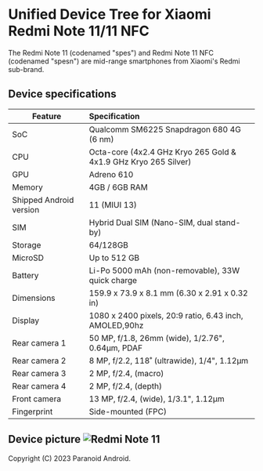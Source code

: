# Unified Device Tree for Xiaomi Redmi Note 11/11 NFC

The Redmi Note 11 (codenamed "spes") and Redmi Note 11 NFC (codenamed "spesn") are mid-range smartphones from Xiaomi's Redmi sub-brand.

## Device specifications

| Feature                 | Specification                                                   |
| ----------------------- | :-------------------------------------------------------------- |
| SoC                     | Qualcomm SM6225 Snapdragon 680 4G (6 nm)                        |
| CPU                     | Octa-core (4x2.4 GHz Kryo 265 Gold & 4x1.9 GHz Kryo 265 Silver) |
| GPU                     | Adreno 610                                                      |
| Memory                  | 4GB / 6GB RAM                                                   |
| Shipped Android version | 11 (MIUI 13)                                                    |
| SIM                     | Hybrid Dual SIM (Nano-SIM, dual stand-by)                       |
| Storage                 | 64/128GB                                                        |
| MicroSD                 | Up to 512 GB                                                    |
| Battery                 | Li-Po 5000 mAh (non-removable), 33W quick charge                |
| Dimensions              | 159.9 x 73.9 x 8.1 mm (6.30 x 2.91 x 0.32 in)                   |
| Display                 | 1080 x 2400 pixels, 20:9 ratio, 6.43 inch, AMOLED,90hz          |
| Rear camera 1           | 50 MP, f/1.8, 26mm (wide), 1/2.76", 0.64µm, PDAF                |
| Rear camera 2           | 8 MP, f/2.2, 118˚ (ultrawide), 1/4", 1.12µm                     |
| Rear camera 3           | 2 MP, f/2.4, (macro)                                            |
| Rear camera 4           | 2 MP, f/2.4, (depth)                                            |
| Front camera            | 13 MP, f/2.4, (wide), 1/3.1", 1.12µm                            |
| Fingerprint             | Side-mounted (FPC)                                              |

## Device picture ![Redmi Note 11](https://i.imgur.com/WfbCmGR.png "Redmi Note 11")

Copyright (C) 2023 Paranoid Android.
